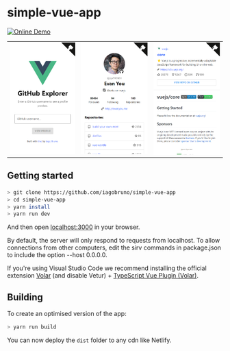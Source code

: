 # simple-vue-app

[![Online Demo](https://img.shields.io/badge/Online-Demo-brightgreen.svg)](https://simple-vue-app.vercel.app/)

|                               |                                  |                               |
| ----------------------------- | -------------------------------- | ----------------------------- |
| ![](./public/images/home.png) | ![](./public/images/profile.png) | ![](./public/images/repo.png) |

## Getting started

```bash
> git clone https://github.com/iagobruno/simple-vue-app
> cd simple-vue-app
> yarn install
> yarn run dev
```

And then open [localhost:3000](http://localhost:3000) in your browser.

By default, the server will only respond to requests from localhost. To allow connections from other computers, edit the sirv commands in package.json to include the option --host 0.0.0.0.

If you're using Visual Studio Code we recommend installing the official extension [Volar](https://marketplace.visualstudio.com/items?itemName=johnsoncodehk.volar) (and disable Vetur) + [TypeScript Vue Plugin (Volar)](https://marketplace.visualstudio.com/items?itemName=johnsoncodehk.vscode-typescript-vue-plugin).

## Building

To create an optimised version of the app:

```bash
> yarn run build
```

You can now deploy the `dist` folder to any cdn like Netlify.
